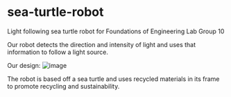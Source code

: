 # sea-turtle-robot
Light following sea turtle robot for Foundations of Engineering Lab Group 10

Our robot detects the direction and intensity of light and uses that information to follow a light source.

Our design:
![image](https://github.com/user-attachments/assets/ba498d36-f164-4893-a56a-7dd80e70fad8)

The robot is based off a sea turtle and uses recycled materials in its frame to promote recycling and sustainability.
